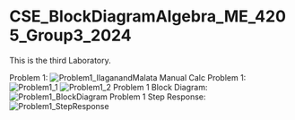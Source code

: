# CSE_BlockDiagramAlgebra_ME_4205_Group3_2024
This is the third Laboratory.

Problem 1:
![Problem1_IlaganandMalata](https://github.com/GlennCVI/CSE_BlockDiagramAlgebra_ME_4205_Group3_2024/assets/159398382/2c12a130-f866-4e46-8aa8-0bf5bd69fc49)
Manual Calc Problem 1:
![Problem1_1](https://github.com/GlennCVI/CSE_BlockDiagramAlgebra_ME_4205_Group3_2024/assets/159398382/883e1614-8283-4252-ba5f-d7b82a161419)
![Problem1_2](https://github.com/GlennCVI/CSE_BlockDiagramAlgebra_ME_4205_Group3_2024/assets/159398382/c67633a5-22b7-4093-bb05-74d347985ca2)
Problem 1 Block Diagram:
![Problem1_BlockDiagram](https://github.com/GlennCVI/CSE_BlockDiagramAlgebra_ME_4205_Group3_2024/assets/159398382/d405637c-5018-48d0-8875-8bc90d7e16e1)
Problem 1 Step Response:
![Problem1_StepResponse](https://github.com/GlennCVI/CSE_BlockDiagramAlgebra_ME_4205_Group3_2024/assets/159398382/368c049b-97a3-4ded-a9db-725bf70c45d1)
